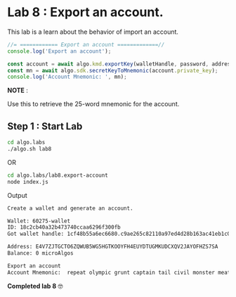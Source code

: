 # Lab 8 : Export an account.

This lab is a learn about the behavior of import an account.

```javascript
//= ============ Export an account =============//
console.log('Export an account');

const account = await algo.kmd.exportKey(walletHandle, password, address);
const mn = await algo.sdk.secretKeyToMnemonic(account.private_key);
console.log('Account Mnemonic: ', mn);
```

**NOTE** :

Use this to retrieve the 25-word mnemonic for the account.

## Step 1 : Start Lab

```sh
cd algo.labs
./algo.sh lab8
```

OR

```sh
cd algo.labs/lab8.export-account
node index.js
```

Output

```sh
Create a wallet and generate an account.

Wallet: 60275-wallet
ID: 18c2cb40a32b473740ccaa6296f300fb
Got wallet handle: 1cf48b55a6ec6680.c9ae265c82110a97ed4d28b163ac41eb1c016f06a5d91aed5f5e431927d5f560

Address: E4V7ZJTGCTO6ZQWUB5WG5HGTKOOYFH4EUYDTUGMKUDCXQV2JAYOFHZS7SA
Balance: 0 microAlgos

Export an account
Account Mnemonic:  repeat olympic grunt captain tail civil monster meat tray jungle trip myself soap school hundred pyramid praise opinion fancy zone future weather penalty about large
```

**Completed lab 8** :nerd_face:
